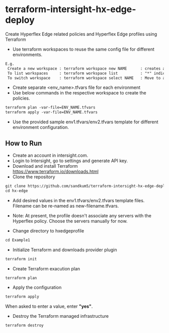 # terraform-intersight-hx-edge-deploy
Create Hyperflex Edge related policies and Hyperflex Edge profiles using Terraform 

* Use terraform workspaces to reuse the same config file for different environments. 

```txt
E.g. 
 Create a new workspace : terraform workspace new NAME      : creates and moves to the new workspace 
 To list workspaces     : terraform workspace list          : "*" indicates the current selected workspace
 To switch workspace    : terraform workspace select NAME   : Move to a different namespace
```
* Create separate <env_name>.tfvars file for each environment 
* Use below commands in the respective workspace to create the policies. 
```txt
terraform plan -var-file=ENV_NAME.tfvars   
terraform apply -var-file=ENV_NAME.tfvars
```
* Use the provided sample env1.tfvars/env2.tfvars template for different environment configuration. 

## How to Run
* Create an account in intersight.com.
* Login to Intersight, go to settings and generate API key.  
* Download and install Terraform
<https://www.terraform.io/downloads.html>
* Clone the repository
```txt
git clone https://github.com/sandkum5/terraform-intersight-hx-edge-deploy.git
cd hx-edge
```

* Add desired values in the env1.tfvars/env2.tfvars template files. Filename can be re-named as new-filename.tfvars. 

* Note: At present, the profile doesn't associate any servers with the Hyperflex policy. Choose the servers manually for now. 



* Change directory to hxedgeprofile

```txt
cd Example1
```

* Initialize Terraform and downloads provider plugin

```txt
terraform init
```

* Create Terraform exacution plan

```txt
terraform plan
```

* Apply the configuration

```txt
terraform apply
```

When asked to enter a value, enter **"yes"**.

* Destroy the Terraform managed infrastructure

```txt
terraform destroy
```
